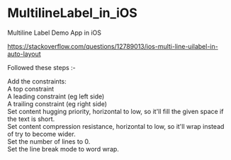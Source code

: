# MultilineLabel_in_iOS

Multiline Label Demo App in iOS

https://stackoverflow.com/questions/12789013/ios-multi-line-uilabel-in-auto-layout

Followed these steps :-

Add the constraints: <br />
A top constraint <br />
A leading constraint (eg left side) <br />
A trailing constraint (eg right side) <br />
Set content hugging priority, horizontal to low, so it'll fill the given space if the text is short. <br />
Set content compression resistance, horizontal to low, so it'll wrap instead of try to become wider. <br />
Set the number of lines to 0. <br />
Set the line break mode to word wrap.
